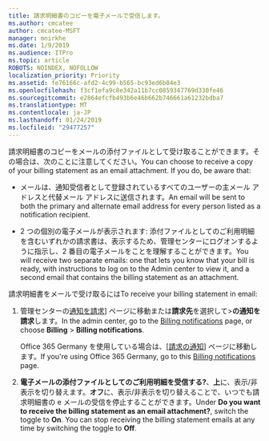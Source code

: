 ```yaml
---
title: 請求明細書のコピーを電子メールで受信します。
ms.author: cmcatee
author: cmcatee-MSFT
manager: mnirkhe
ms.date: 1/9/2019
ms.audience: ITPro
ms.topic: article
ROBOTS: NOINDEX, NOFOLLOW
localization_priority: Priority
ms.assetid: fe76166c-afd2-4c99-b565-bc93ed6b84e3
ms.openlocfilehash: f3cf1efa9c8e342a11b7cc0859347769d330fe46
ms.sourcegitcommit: e2864efcfb493b6e46b662b746661a61232bdba7
ms.translationtype: MT
ms.contentlocale: ja-JP
ms.lasthandoff: 01/24/2019
ms.locfileid: "29477257"
---
```

<span data-ttu-id="92130-p101">請求明細書のコピーをメールの添付ファイルとして受け取ることができます。その場合は、次のことに注意してください。</span><span class="sxs-lookup"><span data-stu-id="92130-p101">You can choose to receive a copy of your billing statement as an email attachment. If you do, be aware that:</span></span>
  
- <span data-ttu-id="92130-104">メールは、通知受信者として登録されているすべてのユーザーの主メール アドレスと代替メール アドレスに送信されます。</span><span class="sxs-lookup"><span data-stu-id="92130-104">An email will be sent to both the primary and alternate email address for every person listed as a notification recipient.</span></span>
    
- <span data-ttu-id="92130-105">2 つの個別の電子メールが表示されます: 添付ファイルとしてのご利用明細を含むいずれかの請求書は、表示するため、管理センターにログオンするように指示し、2 番目の電子メールをことを理解することができます。</span><span class="sxs-lookup"><span data-stu-id="92130-105">You will receive two separate emails: one that lets you know that your bill is ready, with instructions to log on to the Admin center to view it, and a second email that contains the billing statement as an attachment.</span></span>
    
<span data-ttu-id="92130-106">請求明細書をメールで受け取るには</span><span class="sxs-lookup"><span data-stu-id="92130-106">To receive your billing statement in email:</span></span>
  
1. <span data-ttu-id="92130-107">管理センターの[通知を請求](https://go.microsoft.com/fwlink/p/?linkid=853212)] ページに移動または**請求先**を選択して\>**の通知を請求**します。</span><span class="sxs-lookup"><span data-stu-id="92130-107">In the admin center, go to the [Billing notifications](https://go.microsoft.com/fwlink/p/?linkid=853212) page, or choose **Billing** \> **Billing notifications**.</span></span>
    
    <span data-ttu-id="92130-108">Office 365 Germany を使用している場合は、[[請求の通知](https://go.microsoft.com/fwlink/p/?linkid=853213)] ページに移動します。</span><span class="sxs-lookup"><span data-stu-id="92130-108">If you're using Office 365 Germany, go to this [Billing notifications](https://go.microsoft.com/fwlink/p/?linkid=853213) page.</span></span> 
    
2. <span data-ttu-id="92130-p102">**電子メールの添付ファイルとしてのご利用明細を受信する?**、**上**に、表示/非表示を切り替えます。**オフ**に、表示/非表示を切り替えることで、いつでも請求明細書の e メールの受信を停止することができます。</span><span class="sxs-lookup"><span data-stu-id="92130-p102">Under **Do you want to receive the billing statement as an email attachment?**, switch the toggle to **On**. You can stop receiving the billing statement emails at any time by switching the toggle to **Off**.</span></span>
    

